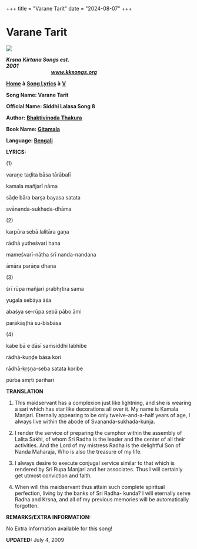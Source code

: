 +++
title = "Varane Tarit"
date = "2024-08-07"
+++

# Varane Tarit
**[![](http://kksongs.org/image_files/image002.jpg)](http://kksongs.org/)**

**_Krsna_** **_Kirtana Songs est. 2001_**                                                                                                                                                      **_www.kksongs.org_**

**[Home](http://kksongs.org/)** **à** **[Song Lyrics](http://kksongs.org/lyrics.html)** **à** **[V](http://kksongs.org/songs/song_v.html)**

**Song Name: Varane Tarit**

**Official Name: Siddhi Lalasa Song 8**

**Author:** [**Bhaktivinoda** **Thakura**](http://kksongs.org/authors/list/bhaktivinoda.html)

**Book Name: [Gitamala](http://kksongs.org/authors/gitamala.html)**

**Language: [Bengali](http://kksongs.org/language/list/bengali.html)**

**LYRICS:**

(1)

varaṇe taḍita bāsa tārābalī

kamala mañjarī nāma

sāḍe bāra barṣa bayasa satata

svānanda-sukhada-dhāma

(2)

karpūra sebā lalitāra gaṇa

rādhā yutheśvarī hana

mameśvarī-nātha śrī nanda-nandana

āmāra parāṇa dhana

(3)

śrī rūpa mañjari prabhṛtira sama

yugala sebāya āśa

abaśya se-rūpa sebā pābo āmi

parākāṣṭhā su-bisbāsa

(4)

kabe bā e dāsī saḿsiddhi labhibe

rādhā-kuṇḍe bāsa kori

rādhā-kṛṣṇa-seba satata koribe

pūrba smṛti parihari

**TRANSLATION**

1) This maidservant has a complexion just like lightning, and she is wearing a sari which has star like decorations all over it. My name is Kamala Manjari. Eternally appearing to be only twelve-and-a-half years of age, I always live within the abode of Svananda-sukhada-kunja.

2) I render the service of preparing the camphor within the assembly of Lalita Sakhi, of whom Sri Radha is the leader and the center of all their activities. And the Lord of my mistress Radha is the delightful Son of Nanda Maharaja, Who is also the treasure of my life.

3) I always desire to execute conjugal service similar to that which is rendered by Sri Rupa Manjari and her associates. Thus I will certainly get utmost conviction and faith.

4) When will this maidservant thus attain such complete spiritual perfection, living by the banks of Sri Radha\- kunda? I will eternally serve Radha and Krsna, and all of my previous memories will be automatically forgotten.

**REMARKS/EXTRA INFORMATION:**

No Extra Information available for this song!

**UPDATED:** July 4, 2009